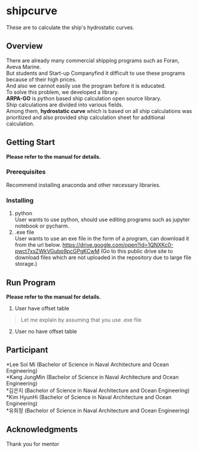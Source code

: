 # shipcurve
These are to calculate the ship's hydrostatic curves.

## Overview

There are already many commercial shipping programs such as Foran, Aveva Marine.  
But students and Start-up Companyfind it difficult to use these programs because of their high prices.  
And also we cannot easily use the program before it is educated.  
To solve this problem, we developed a library.  
**ARPA-GO** is python based ship calculation open source library.   
Ship calculations are divided into various fields.   
Among them, **hydrostatic curve** which is based on all ship calculations was prioritized and also provided ship calculation sheet for additional calculation.

## Getting Start
**Please refer to the manual for details.**  
### Prerequisites  
  Recommend installing anaconda and other necessary libraries.    
### Installing  
1. python  
  User wants to use python, should use editing programs such as jupyter notebook or pycharm.
2. .exe file  
  User wants to use an exe file in the form of a program, can download it from the url below.
  https://drive.google.com/open?id=1QNXKc0-pwct7xsZWkVGubp9pcGPgKCwM
  (Go to this public drive site to download files which are not uploaded in the repository due to large file storage.)  
  
## Run Program  
**Please refer to the manual for details.**  

1. User have offset table 
>Let me explain by assuming that you use .exe file  


2. User no have offset table

## Participant
*Lee Sol Mi   (Bachelor of Science in Naval Architecture and Ocean Engineering)  
*Kang JungMin (Bachelor of Science in Naval Architecture and Ocean Engineering)  
*김은지  (Bachelor of Science in Naval Architecture and Ocean Engineering)  
*Kim HyunHi   (Bachelor of Science in Naval Architecture and Ocean Engineering)  
*유희정  (Bachelor of Science in Naval Architecture and Ocean Engineering)  

## Acknowledgments
Thank you for mentor
